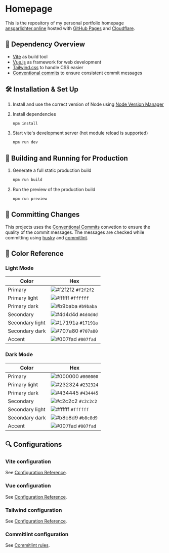 # Homepage

This is the repository of my personal portfolio homepage [ansgarlichter.online](https://ansgarlichter.online) hosted with [GitHub Pages](https://pages.github.com/) and [Cloudflare](https://www.cloudflare.com/).

## 📜 Dependency Overview

* [Vite](https://vitejs.dev/) as build tool
* [Vue.js](https://vuejs.org/) as framework for web development
* [Tailwind.css](https://tailwindcss.com/) to handle CSS easier
* [Conventional commits](https://www.conventionalcommits.org/en/v1.0.0/) to ensure consistent commit messages

## 🛠 Installation & Set Up

1. Install and use the correct version of Node using [Node Version Manager](https://github.com/nvm-sh/nvm)

2. Install dependencies

   ```bash
   npm install
   ```

3. Start vite's development server (hot module reload is supported)

   ```bash
   npm run dev
   ```

## 🚀 Building and Running for Production

1. Generate a full static production build

   ```bash
   npm run build
   ```

2. Run the preview of the production build

   ```bash
   npm run preview
   ```

## 📜 Committing Changes

This projects uses the [Conventional Commits](https://github.com/conventional-changelog/commitlint/tree/master/@commitlint/config-conventional) convetion to ensure the quality
of the commit messages.
The messages are checked while committing using [husky](https://typicode.github.io/husky/#/) and [commitlint](https://commitlint.js.org/#/).

## 🎨 Color Reference

### Light Mode

| Color           | Hex                                                                |
| --------------- | ------------------------------------------------------------------ |
| Primary         | ![#f2f2f2](https://via.placeholder.com/15/f2f2f2/000000?text=+) `#f2f2f2` |
| Primary light   | ![#ffffff](https://via.placeholder.com/15/ffffff/000000?text=+) `#ffffff` |
| Primary dark    | ![#b9baba](https://via.placeholder.com/15/b9baba/000000?text=+) `#b9baba` |
| Secondary       | ![#4d4d4d](https://via.placeholder.com/15/4d4d4d/000000?text=+) `#4d4d4d` |
| Secondary light | ![#17191a](https://via.placeholder.com/15/17191a/000000?text=+) `#17191a` |
| Secondary dark  | ![#707a80](https://via.placeholder.com/15/707a80/000000?text=+) `#707a80` |
| Accent          | ![#007fad](https://via.placeholder.com/15/007fad/000000?text=+) `#007fad` |

### Dark Mode

| Color           | Hex                                                                |
| --------------- | ------------------------------------------------------------------ |
| Primary         | ![#000000](https://via.placeholder.com/15/000000/000000?text=+) `#000000` |
| Primary light   | ![#232324](https://via.placeholder.com/15/232324/000000?text=+) `#232324` |
| Primary dark    | ![#434445](https://via.placeholder.com/15/434445/000000?text=+) `#434445` |
| Secondary       | ![#c2c2c2](https://via.placeholder.com/15/c2c2c2/000000?text=+) `#c2c2c2` |
| Secondary light | ![#ffffff](https://via.placeholder.com/15/ffffff/000000?text=+) `#ffffff` |
| Secondary dark  | ![#b8c8d9](https://via.placeholder.com/15/b8c8d9/000000?text=+) `#b8c8d9` |
| Accent          | ![#007fad](https://via.placeholder.com/15/007fad/000000?text=+) `#007fad` |

## 🔍 Configurations

### Vite configuration

See [Configuration Reference](https://vitejs.dev/config/).

### Vue configuration

See [Configuration Reference](https://cli.vuejs.org/config/).

### Tailwind configuration

See [Configuration Reference](https://tailwindcss.com/docs/configuration).

### Commitlint configuration

See [Commitlint rules](https://commitlint.js.org/#/reference-rules).
